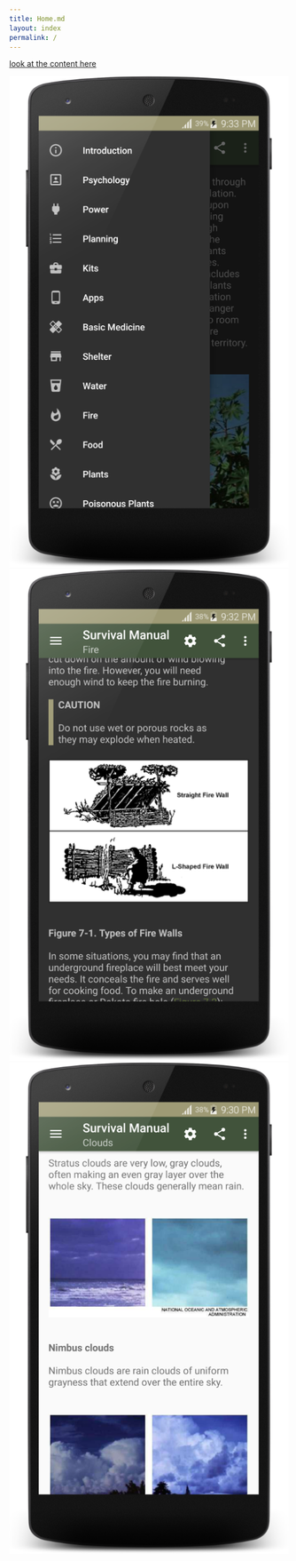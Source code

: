```yaml
---
title: Home.md
layout: index
permalink: /
---
```


[look at the content here](home)

![Introduction](images/scaled_3.png)
![Introduction](images/scaled_2.png)
![Introduction](images/scaled_1.png)
